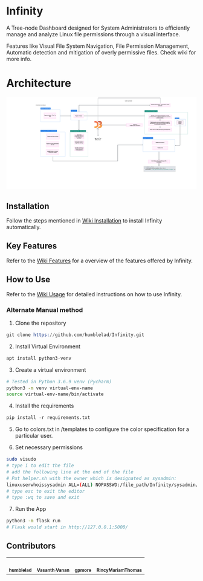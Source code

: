 # Infinity

A Tree-node Dashboard designed for System Administrators to efficiently manage and analyze Linux file permissions through a visual interface.

Features like Visual File System Navigation, File Permission Management, Automatic detection and mitigation of overly permissive files. Check wiki for more info.
# Architecture

<img src="https://github.com/humblelad/Infinity/blob/main/Architecture-Diagram.png">

## Installation
Follow the steps mentioned in [Wiki Installation](https://github.com/humblelad/Infinity/wiki/2.-Installation) to install Infinity automatically.

## Key Features
Refer to the [Wiki Features](https://github.com/humblelad/Infinity/wiki/3.-Features) for a overview of the features offered by Infinity.

## How to Use
Refer to the [Wiki Usage](https://github.com/humblelad/Infinity/wiki/4.-App-Usage) for detailed instructions on how to use Infinity.

### Alternate Manual method
1. Clone the repository
```s
git clone https://github.com/humblelad/Infinity.git
```
2. Install Virtual Environment
```s
apt install python3-venv
```
3. Create a virtual environment
```sh
# Tested in Python 3.6.9 venv (Pycharm)
python3 -m venv virtual-env-name
source virtual-env-name/bin/activate
```
4. Install the requirements
```s
pip install -r requirements.txt
```
5. Go to colors.txt in /templates to configure the color specification for a particular user. 

 6. Set necessary permissions
```sh
sudo visudo
# type i to edit the file
# add the following line at the end of the file
# Put helper.sh with the owner which is designated as sysadmin:
linuxuserwhoissysadmin ALL=(ALL) NOPASSWD:/file_path/Infinity/sysadmin/helper.sh
# type esc to exit the editor
# type :wq to save and exit
```
7. Run the App
```sh
python3 -m flask run 
# Flask would start in http://127.0.0.1:5000/
```

## Contributors

<table>
  <tr>
    <td align="center"><a href="https://github.com/humblelad"><img src="https://avatars.githubusercontent.com/u/30574278?v=4" width="100px;" alt=""/><br /><sub><b>humblelad</b></sub></a><br /></td>
    <td align="center"><a href="https://github.com/VasanthVanan"><img src="https://avatars.githubusercontent.com/u/30904627?v=4" width="100px;" alt=""/><br /><sub><b>Vasanth Vanan</b></sub></a><br /></td>
    <td align="center"><a href="https://github.com/gpmore"><img src="https://avatars.githubusercontent.com/u/107632464?v=4" width="100px;" alt=""/><br /><sub><b>gpmore</b></sub></a><br /></td>
    <td align="center"><a href="https://github.com/RincyMariamThomas"><img src="https://avatars.githubusercontent.com/u/51988830?v=4" width="100px;" alt=""/><br /><sub><b>RincyMariamThomas</b></sub></a><br /></td>
</table>
